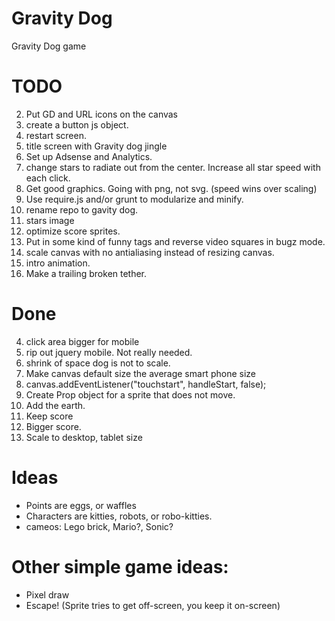 Gravity Dog
===========

Gravity Dog game

# TODO
2. Put GD and URL icons on the canvas
6. create a button js object.
1. restart screen.
1. title screen with Gravity dog jingle
2. Set up Adsense and Analytics.
1. change stars to radiate out from the center.  Increase all star speed with each click.
1. Get good graphics. Going with png, not svg. (speed wins over scaling)
2. Use require.js and/or grunt to modularize and minify.
1. rename repo to gavity dog.
2. stars image
1. optimize score sprites.
2. Put in some kind of funny <HTML> tags and reverse video squares in bugz mode.
5. scale canvas with no antialiasing instead of resizing canvas.
1. intro animation.
1. Make a trailing broken tether.

# Done
4. click area bigger for mobile
7. rip out jquery mobile.  Not really needed.
1. shrink of space dog is not to scale.
1. Make canvas default size the average smart phone size
1. canvas.addEventListener("touchstart", handleStart, false);
1. Create Prop object for a sprite that does not move.
6. Add the earth.
1. Keep score
1. Bigger score.
1. Scale to desktop, tablet size

# Ideas
* Points are eggs, or waffles
* Characters are kitties, robots, or robo-kitties.
* cameos: Lego brick, Mario?, Sonic?

# Other simple game ideas:
* Pixel draw
* Escape!  (Sprite tries to get off-screen, you keep it on-screen)
